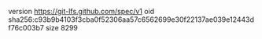version https://git-lfs.github.com/spec/v1
oid sha256:c93b9b4103f3cba0f52306aa57c6562699e30f22137ae039e12443df76c003b7
size 8299
